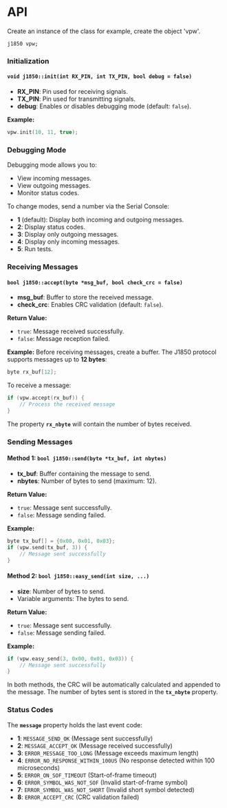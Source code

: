 # API
Create an instance of the class
for example, create the object 'vpw'.

`j1850 vpw;`
### Initialization

#### `void j1850::init(int RX_PIN, int TX_PIN, bool debug = false)`
- **RX_PIN**: Pin used for receiving signals.
- **TX_PIN**: Pin used for transmitting signals.
- **debug**: Enables or disables debugging mode (default: `false`).

**Example:**
```cpp
vpw.init(10, 11, true);
```

### Debugging Mode
Debugging mode allows you to:
- View incoming messages.
- View outgoing messages.
- Monitor status codes.


To change modes, send a number via the Serial Console:
- **1** (default): Display both incoming and outgoing messages.
- **2**: Display status codes.
- **3**: Display only outgoing messages.
- **4**: Display only incoming messages.
- **5**: Run tests.

### Receiving Messages

#### `bool j1850::accept(byte *msg_buf, bool check_crc = false)`
- **msg_buf**: Buffer to store the received message.
- **check_crc**: Enables CRC validation (default: `false`).

**Return Value:**
- `true`: Message received successfully.
- `false`: Message reception failed.

**Example:**
Before receiving messages, create a buffer. The J1850 protocol supports messages up to **12 bytes**:
```cpp
byte rx_buf[12];
```
To receive a message:
```cpp
if (vpw.accept(rx_buf)) {
    // Process the received message
}
```
The property **`rx_nbyte`** will contain the number of bytes received.

### Sending Messages

#### Method 1: `bool j1850::send(byte *tx_buf, int nbytes)`
- **tx_buf**: Buffer containing the message to send.
- **nbytes**: Number of bytes to send (maximum: 12).

**Return Value:**
- `true`: Message sent successfully.
- `false`: Message sending failed.

**Example:**
```cpp
byte tx_buf[] = {0x00, 0x01, 0x03};
if (vpw.send(tx_buf, 3)) {
    // Message sent successfully
}
```

#### Method 2: `bool j1850::easy_send(int size, ...)`
- **size**: Number of bytes to send.
- Variable arguments: The bytes to send.

**Return Value:**
- `true`: Message sent successfully.
- `false`: Message sending failed.

**Example:**
```cpp
if (vpw.easy_send(3, 0x00, 0x01, 0x03)) {
    // Message sent successfully
}
```
In both methods, the CRC will be automatically calculated and appended to the message. The number of bytes sent is stored in the **`tx_nbyte`** property.

### Status Codes
The **`message`** property holds the last event code:
- **1**: `MESSAGE_SEND_OK` (Message sent successfully)
- **2**: `MESSAGE_ACCEPT_OK` (Message received successfully)
- **3**: `ERROR_MESSAGE_TOO_LONG` (Message exceeds maximum length)
- **4**: `ERROR_NO_RESPONSE_WITHIN_100US` (No response detected within 100 microseconds)
- **5**: `ERROR_ON_SOF_TIMEOUT` (Start-of-frame timeout)
- **6**: `ERROR_SYMBOL_WAS_NOT_SOF` (Invalid start-of-frame symbol)
- **7**: `ERROR_SYMBOL_WAS_NOT_SHORT` (Invalid short symbol detected)
- **8**: `ERROR_ACCEPT_CRC` (CRC validation failed)

